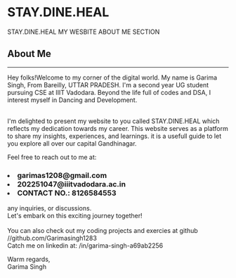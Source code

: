 # STAY.DINE.HEAL
STAY.DINE.HEAL MY WESBITE ABOUT ME SECTION
<!DOCTYPE html>
<html lang="en">
<head>
    <meta charset="UTF-8">
    <meta name="viewport" content="width=device-width, initial-scale=1.0">
    <title>STAY.DINE.HEAL</title>
</head>
<body>
        <h2><centre>About Me</centre></h2>
        <p><hr>
         Hey folks!Welcome to my corner of the digital world.
         My name is Garima Singh, From Bareilly, UTTAR PRADESH. I'm a second year UG student pursuing CSE at IIIT Vadodara.
         Beyond the life full of codes and DSA, I interest myself in Dancing and Development.</p> 
        <br>I'm delighted to present my website to you called STAY.DINE.HEAL which reflects my dedication towards my career.
        This website serves as a platform to share my insights, experiences, and learnings.
         it is a usefull guide to let you explore all over our capital Gandhinagar.</br>
         <p>Feel free to reach out to me at:
           <h3> <li>garimas1208@gmail.com</li>
         <li>202251047@iiitvadodara.ac.in</li> 
         <li>CONTACT NO.: 8126584553</li> </h3> any inquiries, or discussions. 
         <br>Let's embark on this exciting journey together!</br>
         <br> You can also check out my coding projects and exercies at github <github class="com">//github.com/Garimasingh1283</github></br>
         Catch me on linkedin at: <linkedin class="com">/in/garima-singh-a69ab2256</linkedin></linkedin>
        </p>
        Warm regards,<br>
        Garima Singh  
    
    
</body>
</html>
